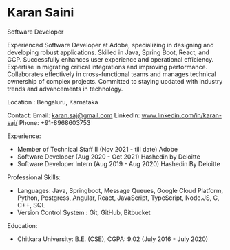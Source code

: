 # Karan Saini

Software Developer


Experienced Software Developer at Adobe, specializing in designing and developing robust applications. Skilled in Java, Spring Boot, React, and GCP. Successfully enhances user experience and operational efficiency. Expertise in migrating critical integrations and improving performance. Collaborates effectively in cross-functional teams and manages technical ownership of complex projects. Committed to staying updated with industry trends and advancements in technology.

Location :
Bengaluru, Karnataka


Contact: 
Email: karan.saj@gmail.com
LinkedIn: www.linkedin.com/in/karan-saj/
Phone: +91-8968603753

Experience: 
* Member of Technical Staff II                              (Nov 2021 - till date)
  Adobe
* Software Developer                        				        (Aug 2020 - Oct 2021)
  Hashedin by Deloitte
* Software Developer Intern					                        (Aug 2019 - Aug 2020)
  Hashedin By Deloitte
 

Professional Skills:
* Languages: Java, Springboot, Message Queues, Google Cloud Platform, Python, Postgress, Angular, React, JavaScript, TypeScript, Node.JS, C, C++, SQL
* Version Control System : Git, GitHub, Bitbucket

Education: 
* Chitkara University: B.E. (CSE), CGPA: 9.02               (July 2016 - July 2020)

